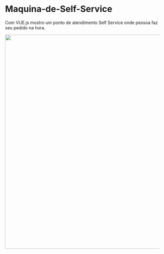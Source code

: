 # Maquina-de-Self-Service

Com VUE.js mostro um ponto de atendimento Self Service onde pessoa faz seu pedido na hora.


<div align="center">
  <img src="https://user-images.githubusercontent.com/109709293/192144962-37b2ead2-3d3c-491d-8f5b-eb1b27c1dd8b.gif" width="700px">
</div>
